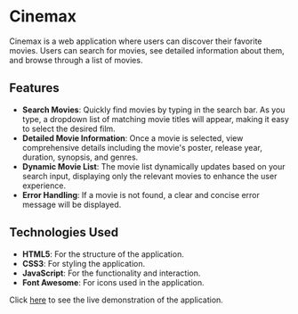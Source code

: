 # Cinemax

Cinemax is a web application where users can discover their favorite movies. Users can search for movies, see detailed information about them, and browse through a list of movies. 

## Features

- **Search Movies**: Quickly find movies by typing in the search bar. As you type, a dropdown list of matching movie titles will appear, making it easy to select the desired film.
- **Detailed Movie Information**: Once a movie is selected, view comprehensive details including the movie's poster, release year, duration, synopsis, and genres.
- **Dynamic Movie List**: The movie list dynamically updates based on your search input, displaying only the relevant movies to enhance the user experience.
- **Error Handling**: If a movie is not found, a clear and concise error message will be displayed.

## Technologies Used

- **HTML5**: For the structure of the application.
- **CSS3**: For styling the application.
- **JavaScript**: For the functionality and interaction.
- **Font Awesome**: For icons used in the application.

Click [here](https://gurlinkaur23.github.io/cinemax/) to see the live demonstration of the application.
